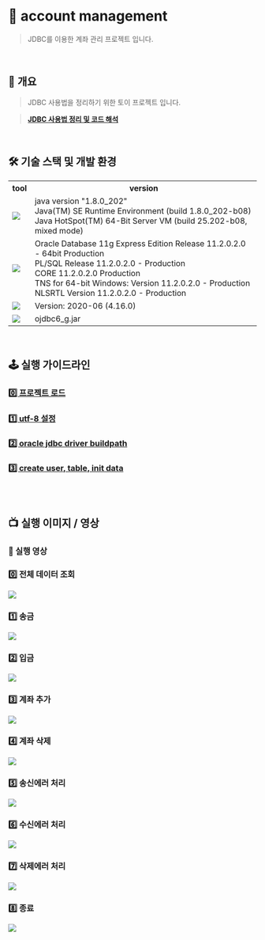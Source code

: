 # 📁 account management
> JDBC를 이용한 계좌 관리 프로젝트 입니다.
<br/>

## 🎯 개요
> JDBC 사용법을 정리하기 위한 토이 프로젝트 입니다.

> **[JDBC 사용법 정리 및 코드 해석](https://github.com/hyeongsi/jdbc_account_management/issues/6#issue-1837781040)**
<br/>

## 🛠 기술 스택 및 개발 환경
<table>
  <tr>
    <th>tool</td>
    <th>version</td>
  </tr>
  <tr>
    <td>
      <img src="https://img.shields.io/badge/java-007396?style=flat-square&logo=openjdk&logoColor=white"/>
    </td>
    <td>
      java version "1.8.0_202"<br/>
      Java(TM) SE Runtime Environment (build 1.8.0_202-b08)<br/>
      Java HotSpot(TM) 64-Bit Server VM (build 25.202-b08, mixed mode)
    </td>
  </tr>
  <tr>
    <td>
      <img src="https://img.shields.io/badge/oracle-F80000?style=flat-square&logo=oracle&logoColor=white"/>
    </td>
    <td>
      Oracle Database 11g Express Edition Release 11.2.0.2.0 - 64bit Production<br/>
      PL/SQL Release 11.2.0.2.0 - Production<br/>
      CORE    11.2.0.2.0      Production<br/>
      TNS for 64-bit Windows: Version 11.2.0.2.0 - Production<br/>
      NLSRTL Version 11.2.0.2.0 - Production
    </td>
  </tr>
  <tr>
    <td>
      <img src="https://img.shields.io/badge/eclipse-2C2255?style=flat-square&logo=eclipse&logoColor=white"/>
    </td>
    <td>
      Version: 2020-06 (4.16.0)
    </td>
  </tr>
  <tr>
    <td>
       <img src="https://img.shields.io/badge/oracle jdbc drvier-F80000?style=flat-square&logoColor=white"/>
    </td>
     <td>ojdbc6_g.jar</td>
  </tr>
</table>


<br/>

## 🕹 실행 가이드라인
### [0️⃣ 프로젝트 로드](https://github.com/hyeongsi/jdbc_account_management/issues/1#issue-1837711412)
### [1️⃣ utf-8 설정](https://github.com/hyeongsi/jdbc_account_management/issues/2#issue-1837712641)
### [2️⃣ oracle jdbc driver buildpath](https://github.com/hyeongsi/jdbc_account_management/issues/3#issue-1837713794)
### [3️⃣ create user, table, init data](https://github.com/hyeongsi/jdbc_account_management/issues/4#issue-1837732672)
<br/><br/>

## 📺 실행 이미지 / 영상

### 🎥 실행 영상

### 0️⃣ 전체 데이터 조회
<img src="https://github.com/hyeongsi/image-gif-storage/blob/main/jdbc-accountManagement/readAll.gif?raw=true"/>

### 1️⃣ 송금
<img src="https://github.com/hyeongsi/image-gif-storage/blob/main/jdbc-accountManagement/send.gif?raw=true"/>

### 2️⃣ 입금
<img src="https://github.com/hyeongsi/image-gif-storage/blob/main/jdbc-accountManagement/recv.gif?raw=true"/>

### 3️⃣ 계좌 추가
<img src="https://user-images.githubusercontent.com/71202869/258586670-d27d40c1-25fb-49c5-ab4a-d8fb900a5372.gif"/>
 
### 4️⃣ 계좌 삭제
<img src="https://user-images.githubusercontent.com/71202869/258586675-39694ac8-4412-4bbe-822d-06bdd467b9f1.gif"/>

### 5️⃣ 송신에러 처리
<img src="https://github.com/hyeongsi/image-gif-storage/blob/main/jdbc-accountManagement/sendError.gif?raw=true"/>

### 6️⃣ 수신에러 처리
<img src="https://github.com/hyeongsi/image-gif-storage/blob/main/jdbc-accountManagement/recvError.gif?raw=true"/>

### 7️⃣ 삭제에러 처리
<img src="https://github.com/hyeongsi/image-gif-storage/blob/main/jdbc-accountManagement/deleteError.gif?raw=true"/>

### 8️⃣ 종료
<img src="https://github.com/hyeongsi/image-gif-storage/blob/main/jdbc-accountManagement/exit.gif?raw=true"/>
